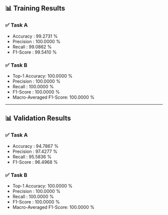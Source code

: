 ## 📊 Training Results

### ✅ Task A
- Accuracy  : 99.2731 %
- Precision : 100.0000 %
- Recall    : 99.0862 %
- F1-Score  : 99.5410 %

### ✅ Task B
- Top-1 Accuracy: 100.0000 %
- Precision : 100.0000 %
- Recall    : 100.0000 %
- F1-Score  : 100.0000 %
- Macro-Averaged F1-Score: 100.0000 %

---

## 📊 Validation Results

### ✅ Task A
- Accuracy  : 94.7867 %
- Precision : 97.4277 %
- Recall    : 95.5836 %
- F1-Score  : 96.4968 %

### ✅ Task B
- Top-1 Accuracy: 100.0000 %
- Precision : 100.0000 %
- Recall    : 100.0000 %
- F1-Score  : 100.0000 %
- Macro-Averaged F1-Score: 100.0000 %